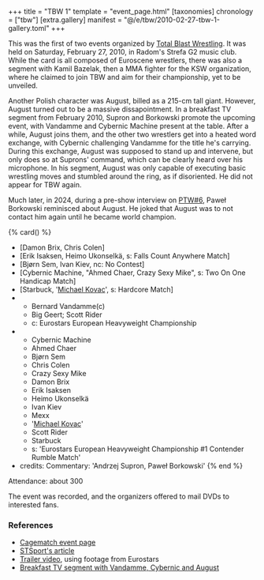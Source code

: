 +++
title = "TBW 1"
template = "event_page.html"
[taxonomies]
chronology = ["tbw"]
[extra.gallery]
manifest = "@/e/tbw/2010-02-27-tbw-1-gallery.toml"
+++

This was the first of two events organized by [Total Blast Wrestling](@/o/tbw.md). It was held on Saturday, February 27, 2010, in Radom's Strefa G2 music club. While the card is all composed of Euroscene wrestlers, there was also a segment with Kamil Bazelak, then a MMA fighter for the KSW organization, where he claimed to join TBW and aim for their championship, yet to be unveiled.

Another Polish character was August, billed as a 215-cm tall giant.
However, August turned out to be a massive dissapointment.
In a breakfast TV segment from February 2010, Supron and Borkowski promote the upcoming event, with Vandamme and Cybernic Machine present at the table.
After a while, August joins them, and the other two wrestlers get into a heated word exchange, with Cybernic challenging Vandamme for the title he's carrying.
During this exchange, August was supposed to stand up and intervene, but only does so at Suprons' command, which can be clearly heard over his microphone.
In his segment, August was only capable of executing basic wrestling moves and stumbled around the ring, as if disoriented. He did not appear for TBW again.

Much later, in 2024, during a pre-show interview on [PTW#6](@/e/ptw/2024-05-11-ptw-6.md), Paweł Borkowski reminisced about August. He joked that August was to not contact him again until he became world champion.

{% card() %}
- [Damon Brix, Chris Colen]
- [Erik Isaksen, Heimo Ukonselkä, s: Falls Count Anywhere Match]
- [Bjørn Sem, Ivan Kiev, nc: No Contest]
- [Cybernic Machine, "Ahmed Chaer, Crazy Sexy Mike", s: Two On One Handicap Match]
- [Starbuck, '[Michael Kovac](@/w/michael-kovac.md)', s: Hardcore Match]
- - Bernard Vandamme(c)
  - Big Geert; Scott Rider
  - c: Eurostars European Heavyweight Championship
- - Cybernic Machine
  - Ahmed Chaer
  - Bjørn Sem
  - Chris Colen
  - Crazy Sexy Mike
  - Damon Brix
  - Erik Isaksen
  - Heimo Ukonselkä
  - Ivan Kiev
  - Mexx
  - '[Michael Kovac](@/w/michael-kovac.md)'
  - Scott Rider
  - Starbuck
  - s: 'Eurostars European Heavyweight Championship #1 Contender Rumble Match'
- credits:
    Commentary: 'Andrzej Supron, Paweł Borkowski'
{% end %}

Attendance: about 300

The event was recorded, and the organizers offered to mail DVDs to interested fans.

### References

* [Cagematch event page](https://www.cagematch.net/?id=1&nr=48659)
* [STSport's article](https://stsport.pl/tbw-total-blast-wrestling-w-radomiu/)
* [Trailer video](https://www.youtube.com/watch?v=1pd0wwxsAC0), using footage from Eurostars
* [Breakfast TV segment with Vandamme, Cybernic and August](https://www.youtube.com/watch?v=YHq0T_Ou438)

